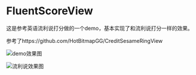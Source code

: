 # FluentScoreView

这是参考英语流利说打分做的一个demo，基本实现了和流利说打分一样的效果。

参考了https://github.com/HotBitmapGG/CreditSesameRingView


![demo效果图](https://raw.githubusercontent.com/rickyin/FluentScoreView/master/FluentEnglishDemo/app/src/main/res/mipmap-hdpi/test2.jpg)

![流利说效果图](https://github.com/rickyin/FluentScoreView/blob/master/FluentEnglishDemo/app/src/main/res/mipmap-hdpi/test1.png?raw=true)
